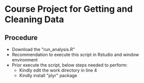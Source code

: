 # Course Project for Getting and Cleaning Data
## Procedure
- Download the "run_analysis.R"
- Recommendation to execute this script in Rstudio and window environment
- Prior execute the script, below steps needed to perform:
 	+ Kindly edit the work directory in line 4
	+ Kindly install "plyr" package 
